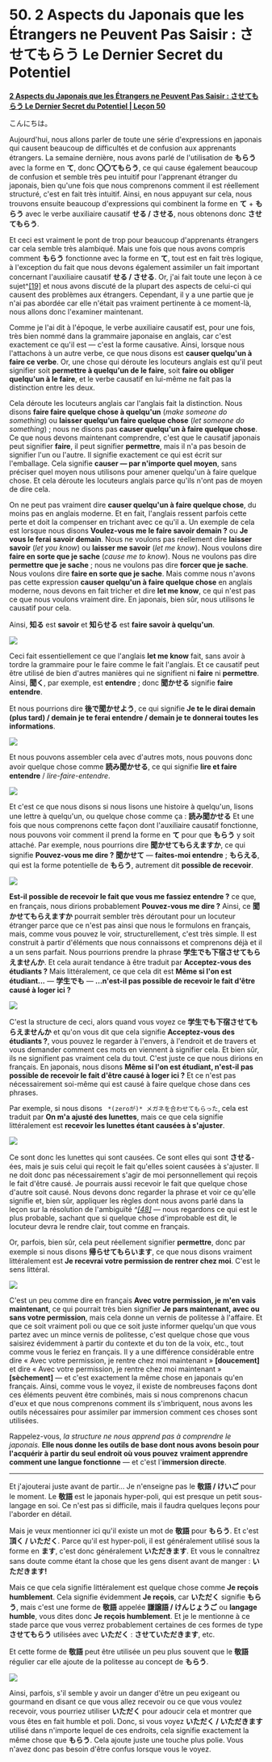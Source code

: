 # **50. 2 Aspects du Japonais que les Étrangers ne Peuvent Pas Saisir : させてもらう Le Dernier Secret du Potentiel**

[**2 Aspects du Japonais que les Étrangers ne Peuvent Pas Saisir : させてもらう Le Dernier Secret du Potentiel | Leçon 50**](https://www.youtube.com/watch?v=r2j1o9wj2oA&list=PLg9uYxuZf8x_A-vcqqyOFZu06WlhnypWj&index=52&pp=iAQB)

こんにちは。

Aujourd'hui, nous allons parler de toute une série d'expressions en japonais qui causent beaucoup de difficultés et de confusion aux apprenants étrangers. La semaine dernière, nous avons parlé de l'utilisation de **もらう** avec la forme en **て**, donc **〇〇てもらう**, ce qui cause également beaucoup de confusion et semble très peu intuitif pour l'apprenant étranger du japonais, bien qu'une fois que nous comprenons comment il est réellement structuré, c'est en fait très intuitif. Ainsi, en nous appuyant sur cela, nous trouvons ensuite beaucoup d'expressions qui combinent la forme en **て** + **もらう** avec le verbe auxiliaire causatif **せる / させる**, nous obtenons donc **させてもらう**.

Et ceci est vraiment le pont de trop pour beaucoup d'apprenants étrangers car cela semble très alambiqué. Mais une fois que nous avons compris comment **もらう** fonctionne avec la forme en **て**, tout est en fait très logique, à l'exception du fait que nous devons également assimiler un fait important concernant l'auxiliaire causatif **せる / させる**. Or, j'ai fait toute une leçon à ce sujet^[\[19\]](./19-causative-causative-receptive.md) et nous avons discuté de la plupart des aspects de celui-ci qui causent des problèmes aux étrangers. Cependant, il y a une partie que je n'ai pas abordée car elle n'était pas vraiment pertinente à ce moment-là, nous allons donc l'examiner maintenant.

Comme je l'ai dit à l'époque, le verbe auxiliaire causatif est, pour une fois, très bien nommé dans la grammaire japonaise en anglais, car c'est exactement ce qu'il est — c'est la forme causative. Ainsi, lorsque nous l'attachons à un autre verbe, ce que nous disons est **causer quelqu'un à faire ce verbe**. Or, une chose qui déroute les locuteurs anglais est qu'il peut signifier soit **permettre à quelqu'un de le faire**, soit **faire ou obliger quelqu'un à le faire**, et le verbe causatif en lui-même ne fait pas la distinction entre les deux.

Cela déroute les locuteurs anglais car l'anglais fait la distinction. Nous disons **faire faire quelque chose à quelqu'un** (*make someone do something*) ou **laisser quelqu'un faire quelque chose** (*let someone do something*) ; nous ne disons pas **causer quelqu'un à faire quelque chose**. Ce que nous devons maintenant comprendre, c'est que le causatif japonais peut signifier **faire**, il peut signifier **permettre**, mais il n'a pas besoin de signifier l'un ou l'autre. Il signifie exactement ce qui est écrit sur l'emballage. Cela signifie **causer — par n'importe quel moyen**, sans préciser quel moyen nous utilisons pour amener quelqu'un à faire quelque chose. Et cela déroute les locuteurs anglais parce qu'ils n'ont pas de moyen de dire cela.

On ne peut pas vraiment dire **causer quelqu'un à faire quelque chose**, du moins pas en anglais moderne. Et en fait, l'anglais ressent parfois cette perte et doit la compenser en trichant avec ce qu'il a. Un exemple de cela est lorsque nous disons **Voulez-vous me le faire savoir demain ?** ou **Je vous le ferai savoir demain**. Nous ne voulons pas réellement dire **laisser savoir** (*let you know*) ou **laisser me savoir** (*let me know*). Nous voulons dire **faire en sorte que je sache** (*cause me to know*). Nous ne voulons pas dire **permettre que je sache** ; nous ne voulons pas dire **forcer que je sache**. Nous voulons dire **faire en sorte que je sache**. Mais comme nous n'avons pas cette expression **causer quelqu'un à faire quelque chose** en anglais moderne, nous devons en fait tricher et dire **let me know**, ce qui n'est pas ce que nous voulons vraiment dire. En japonais, bien sûr, nous utilisons le causatif pour cela.

Ainsi, **知る** est **savoir** et **知らせる** est **faire savoir à quelqu'un**.

![](../media/image543.webp)

Ceci fait essentiellement ce que l'anglais **let me know** fait, sans avoir à tordre la grammaire pour le faire comme le fait l'anglais. Et ce causatif peut être utilisé de bien d'autres manières qui ne signifient ni **faire** ni **permettre**. Ainsi, **聞く**, par exemple, est **entendre** ; donc **聞かせる** signifie **faire entendre**.

Et nous pourrions dire **後で聞かせよう**, ce qui signifie **Je te le dirai demain (plus tard) / demain je te ferai entendre / demain je te donnerai toutes les informations**.

![](../media/image682.webp)

Et nous pouvons assembler cela avec d'autres mots, nous pouvons donc avoir quelque chose comme **読み聞かせる**, ce qui signifie **lire et faire entendre** / *lire-faire-entendre*.

![](../media/image666.webp)

Et c'est ce que nous disons si nous lisons une histoire à quelqu'un, lisons une lettre à quelqu'un, ou quelque chose comme ça : **読み聞かせる** Et une fois que nous comprenons cette façon dont l'auxiliaire causatif fonctionne, nous pouvons voir comment il prend la forme en **て** pour que **もらう** y soit attaché. Par exemple, nous pourrions dire **聞かせてもらえますか**, ce qui signifie **Pouvez-vous me dire ?** **聞かせて** — **faites-moi entendre** ; **もらえる**, qui est la forme potentielle de **もらう**, autrement dit **possible de recevoir**.

![](../media/image1101.webp)

**Est-il possible de recevoir le fait que vous me fassiez entendre ?** ce que, en français, nous dirions probablement **Pouvez-vous me dire ?** Ainsi, ce **聞かせてもらえますか** pourrait sembler très déroutant pour un locuteur étranger parce que ce n'est pas ainsi que nous le formulons en français, mais, comme vous pouvez le voir, structurellement, c'est très simple. Il est construit à partir d'éléments que nous connaissons et comprenons déjà et il a un sens parfait. Nous pourrions prendre la phrase **学生でも下宿させてもらえませんか**. Et cela aurait tendance à être traduit par **Acceptez-vous des étudiants ?** Mais littéralement, ce que cela dit est **Même si l'on est étudiant...** — **学生でも** — **...n'est-il pas possible de recevoir le fait d'être causé à loger ici ?**

![](../media/image133.webp)

C'est la structure de ceci, alors quand vous voyez ce **学生でも下宿させてもらえませんか** et qu'on vous dit que cela signifie **Acceptez-vous des étudiants ?**, vous pouvez le regarder à l'envers, à l'endroit et de travers et vous demander comment ces mots en viennent à signifier cela. Et bien sûr, ils ne signifient pas vraiment cela du tout. C'est juste ce que nous dirions en français. En japonais, nous disons **Même si l'on est étudiant, n'est-il pas possible de recevoir le fait d'être causé à loger ici ?** Et ce n'est pas nécessairement soi-même qui est causé à faire quelque chose dans ces phrases.

Par exemple, si nous disons ` *(zeroが)* メガネを合わせてもらった`, cela est traduit par **On m'a ajusté des lunettes**, mais ce que cela signifie littéralement est **recevoir les lunettes étant causées à s'ajuster**.

![](../media/image954.webp)

Ce sont donc les lunettes qui sont causées. Ce sont elles qui sont **させる**-ées, mais je suis celui qui reçoit le fait qu'elles soient causées à s'ajuster. Il ne doit donc pas nécessairement s'agir de moi personnellement qui reçois le fait d'être causé. Je pourrais aussi recevoir le fait que quelque chose d'autre soit causé. Nous devons donc regarder la phrase et voir ce qu'elle signifie et, bien sûr, appliquer les règles dont nous avons parlé dans la leçon sur la résolution de l'ambiguïté *^[\[48\]](./48-dealing-with-ambiguity-in-japanese.md)* — nous regardons ce qui est le plus probable, sachant que si quelque chose d'improbable est dit, le locuteur devra le rendre clair, tout comme en français.

Or, parfois, bien sûr, cela peut réellement signifier **permettre**, donc par exemple si nous disons **帰らせてもらいます**, ce que nous disons vraiment littéralement est **Je recevrai votre permission de rentrer chez moi**. C'est le sens littéral.

![](../media/image1134.webp)

C'est un peu comme dire en français **Avec votre permission, je m'en vais maintenant**, ce qui pourrait très bien signifier **Je pars maintenant, avec ou sans votre permission**, mais cela donne un vernis de politesse à l'affaire. Et que ce soit vraiment poli ou que ce soit juste informer quelqu'un que vous partez avec un mince vernis de politesse, c'est quelque chose que vous saisirez évidemment à partir du contexte et du ton de la voix, etc., tout comme vous le feriez en français. Il y a une différence considérable entre dire « Avec votre permission, je rentre chez moi maintenant » **\[doucement]** et dire « Avec votre permission, je rentre chez moi maintenant » **\[sèchement]** — et c'est exactement la même chose en japonais qu'en français. Ainsi, comme vous le voyez, il existe de nombreuses façons dont ces éléments peuvent être combinés, mais si nous comprenons chacun d'eux et que nous comprenons comment ils s'imbriquent, nous avons les outils nécessaires pour assimiler par immersion comment ces choses sont utilisées.

Rappelez-vous, *la structure ne nous apprend pas à comprendre le japonais.* **Elle nous donne les outils de base dont nous avons besoin pour l'acquérir à partir du seul endroit où vous pouvez** **vraiment apprendre comment une langue fonctionne** — et c'est l'**immersion directe**.

---

Et j'ajouterai juste avant de partir... Je n'enseigne pas le **敬語 / けいご** pour le moment. Le **敬語** est le japonais hyper-poli, qui est presque un petit sous-langage en soi. Ce n'est pas si difficile, mais il faudra quelques leçons pour l'aborder en détail.

Mais je veux mentionner ici qu'il existe un mot de **敬語** pour **もらう**. Et c'est **頂く / いただく**. Parce qu'il est hyper-poli, il est généralement utilisé sous la forme en **ます**, c'est donc généralement **いただきます**. Et vous le connaîtrez sans doute comme étant la chose que les gens disent avant de manger : **いただきます!**

Mais ce que cela signifie littéralement est quelque chose comme **Je reçois humblement**. Cela signifie évidemment **Je reçois**, car **いただく** signifie **もらう**, mais c'est une forme de **敬語** appelée **謙譲語 / けんじょうご** ou **langage humble**, vous dites donc **Je reçois humblement**. Et je le mentionne à ce stade parce que vous verrez probablement certaines de ces formes de type **させてもらう** utilisées avec **いただく** : **させていただきます**, etc.

Et cette forme de **敬語** peut être utilisée un peu plus souvent que le **敬語** régulier car elle ajoute de la politesse au concept de **もらう**.

![](../media/image1060.webp)

Ainsi, parfois, s'il semble y avoir un danger d'être un peu exigeant ou gourmand en disant ce que vous allez recevoir ou ce que vous voulez recevoir, vous pourriez utiliser **いただく** pour adoucir cela et montrer que vous êtes en fait humble et poli. Donc, si vous voyez **いただく / いただきます** utilisé dans n'importe lequel de ces endroits, cela signifie exactement la même chose que **もらう**. Cela ajoute juste une touche plus polie. Vous n'avez donc pas besoin d'être confus lorsque vous le voyez.
